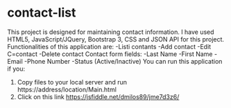 # contact-list
This project is designed for maintaining contact information. I have used HTML5, JavaScript/JQuery, Bootstrap 3, CSS and JSON API for this project.
Functionalities of this application are:
-Listi contants
-Add contact
-Edit C=contact
-Delete contact
Contact form fields:
-Last Name
-First Name
-Email
-Phone Number
-Status (Active/Inactive)
You can run this application if you:
1) Copy files to your local server and run https://address/location/Main.html 
2) Click on this link https://jsfiddle.net/dmilos89/jme7d3z6/
